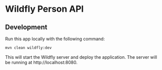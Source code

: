 # Wildfly Person API

## Development

Run this app locally with the following command:

```bash
mvn clean wildfly:dev
```

This will start the Wildfly server and deploy the application. The server will be running at http://localhost:8080.
